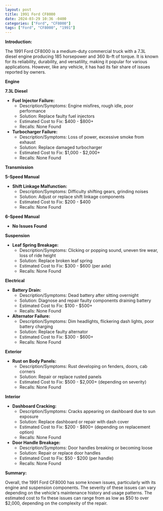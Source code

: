 ```yaml
---
layout: post
title: 1991 Ford CF8000
date: 2024-03-29 10:36 -0400
categories: ["Ford", "CF8000"]
tags: ["Ford", "CF8000", "1991"]
---
```

**Introduction:**

The 1991 Ford CF8000 is a medium-duty commercial truck with a 7.3L diesel engine producing 185 horsepower and 360 lb-ft of torque. It is known for its reliability, durability, and versatility, making it popular for various applications. However, like any vehicle, it has had its fair share of issues reported by owners.

**Engine**

**7.3L Diesel**

* **Fuel Injector Failure:**
    * Description/Symptoms: Engine misfires, rough idle, poor performance
    * Solution: Replace faulty fuel injectors
    * Estimated Cost to Fix: $400 - $800+
    * Recalls: None Found
* **Turbocharger Failure:**
    * Description/Symptoms: Loss of power, excessive smoke from exhaust
    * Solution: Replace damaged turbocharger
    * Estimated Cost to Fix: $1,000 - $2,000+
    * Recalls: None Found

**Transmission**

**5-Speed Manual**

* **Shift Linkage Malfunction:**
    * Description/Symptoms: Difficulty shifting gears, grinding noises
    * Solution: Adjust or replace shift linkage components
    * Estimated Cost to Fix: $200 - $400
    * Recalls: None Found

**6-Speed Manual**

* **No Issues Found**

**Suspension**

* **Leaf Spring Breakage:**
    * Description/Symptoms: Clicking or popping sound, uneven tire wear, loss of ride height
    * Solution: Replace broken leaf spring
    * Estimated Cost to Fix: $300 - $600 (per axle)
    * Recalls: None Found

**Electrical**

* **Battery Drain:**
    * Description/Symptoms: Dead battery after sitting overnight
    * Solution: Diagnose and repair faulty components draining battery
    * Estimated Cost to Fix: $100 - $500+
    * Recalls: None Found
* **Alternator Failure:**
    * Description/Symptoms: Dim headlights, flickering dash lights, poor battery charging
    * Solution: Replace faulty alternator
    * Estimated Cost to Fix: $300 - $600+
    * Recalls: None Found

**Exterior**

* **Rust on Body Panels:**
    * Description/Symptoms: Rust developing on fenders, doors, cab corners
    * Solution: Repair or replace rusted panels
    * Estimated Cost to Fix: $500 - $2,000+ (depending on severity)
    * Recalls: None Found

**Interior**

* **Dashboard Cracking:**
    * Description/Symptoms: Cracks appearing on dashboard due to sun exposure
    * Solution: Replace dashboard or repair with dash cover
    * Estimated Cost to Fix: $200 - $800+ (depending on replacement option)
    * Recalls: None Found
* **Door Handle Breakage:**
    * Description/Symptoms: Door handles breaking or becoming loose
    * Solution: Repair or replace door handles
    * Estimated Cost to Fix: $50 - $200 (per handle)
    * Recalls: None Found

**Summary:**

Overall, the 1991 Ford CF8000 has some known issues, particularly with its engine and suspension components. The severity of these issues can vary depending on the vehicle's maintenance history and usage patterns. The estimated cost to fix these issues can range from as low as $50 to over $2,000, depending on the complexity of the repair.
